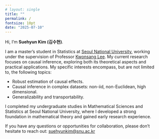 ```yaml
---
# layout: single
title: ""
permalink: /
fontsize: 10pt
date: "2025-07-10"
---
```


Hi, I’m **Suehyun Kim (김수현)**.

I am a master’s student in Statistics at [Seoul National University](https://en.snu.ac.kr/), working under the supervision of Professor [Kwonsang Lee](https://www.kwonsanglee.com/). My current research focuses on causal inference, exploring both its theoretical aspects and practical applications. My specific interests encompass, but are not limited to, the following topics:
- Robust estimation of causal effects.
- Causal inference in complex datasets: non-iid, non-Euclidean, high dimensional.
- Generalizability and transportability.

I completed my undergraduate studies in Mathematical Sciences and Statistics at Seoul National University, where I developed a strong foundation in mathematical theory and gained early research experience.

If you have any questions or opportunities for collaboration, please don’t hesitate to reach out: [suehyunkim@snu.ac.kr](mailto:suehyunkim@snu.ac.kr)
